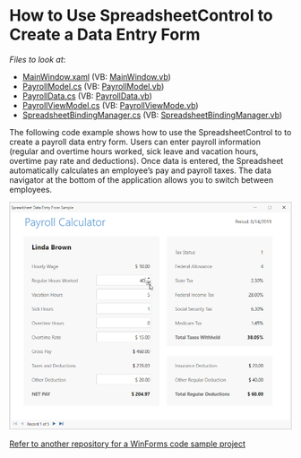 # How to Use SpreadsheetControl to Create a Data Entry Form

*Files to look at*:

* [MainWindow.xaml](./CS/WpfDataEntryFormSample/MainWindow.xaml) (VB: [MainWindow.vb](./VB/WpfDataEntryFormSample/MainWindow.xaml))
* [PayrollModel.cs](./CS/WpfDataEntryFormSample/PayrollModel.cs) (VB: [PayrollModel.vb](./VB/WpfDataEntryFormSample/PayrollModel.vb))
* [PayrollData.cs](./CS/WpfDataEntryFormSample/PayrollData.cs) (VB: [PayrollData.vb](./VB/WpfDataEntryFormSample/PayrollData.vb))
* [PayrollViewModel.cs](./CS/WpfDataEntryFormSample/PayrollViewModel.cs) (VB: [PayrollViewMode.vb](./VB/WpfDataEntryFormSample/PayrollViewModel.vb))
* [SpreadsheetBindingManager.cs](./CS/WpfDataEntryFormSample/SpreadsheetBindingManager.cs) (VB: [SpreadsheetBindingManager.vb](./VB/WpfDataEntryFormSample/SpreadsheetBindingManager.vb))

The following code example shows how to use the SpreadsheetControl to to create a payroll data entry form. Users can enter payroll information (regular and overtime hours worked, sick leave and vacation hours, overtime pay rate and deductions). Once data is entered, the Spreadsheet automatically calculates an employee’s pay and payroll taxes. The data navigator at the bottom of the application allows you to switch between employees.

![image](./media/project_image.png)

[Refer to another repository for a WinForms code sample project](https://github.com/DevExpress-Examples/how-to-use-spreadsheet-control-to-create-a-data-entry-form)
